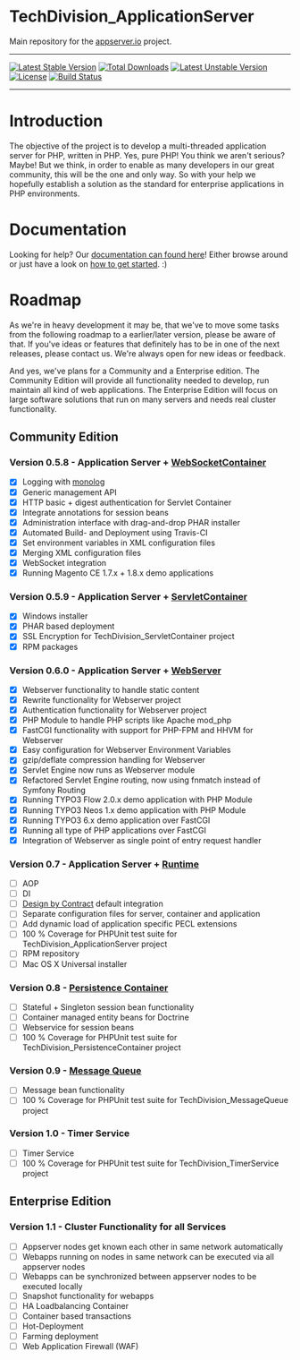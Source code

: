 # TechDivision_ApplicationServer
Main repository for the [appserver.io](<http://www.appserver.io/>) project.
____________________________________________

[![Latest Stable Version](https://poser.pugx.org/techdivision/appserver/v/stable.png)](https://packagist.org/packages/techdivision/appserver) [![Total Downloads](https://poser.pugx.org/techdivision/appserver/downloads.png)](https://packagist.org/packages/techdivision/appserver) [![Latest Unstable Version](https://poser.pugx.org/techdivision/appserver/v/unstable.png)](https://packagist.org/packages/techdivision/appserver) [![License](https://poser.pugx.org/techdivision/appserver/license.png)](https://packagist.org/packages/techdivision/appserver) [![Build Status](https://travis-ci.org/techdivision/TechDivision_ApplicationServer.png)](https://travis-ci.org/techdivision/TechDivision_ApplicationServer)
____________________________________________
# Introduction
The objective of the project is to develop a multi-threaded application server for PHP, written in PHP. Yes, pure PHP! You think we aren't serious? Maybe! But we think, in order to enable as many developers in our great community, this will be the one and only way. So with your help we hopefully establish a solution as the standard for enterprise applications in PHP environments.


# Documentation

Looking for help?
Our [documentation can found here](<https://github.com/techdivision/TechDivision_AppserverDocumentation>)!
Either browse around or just have a look on [how to get started](<https://github.com/techdivision/TechDivision_AppserverDocumentation/tree/master/docs/getting-started>). :)


# Roadmap
As we're in heavy development it may be, that we've to move some tasks from the following roadmap to a earlier/later version, please be aware of that. If you've ideas or features that definitely has to be in one of the next releases, please contact us. We're always open for new ideas or feedback.

And yes, we've plans for a Community and a Enterprise edition. The Community Edition will provide all functionality needed to develop, run maintain all kind of web applications. The Enterprise Edition will focus on large software solutions that run on many servers and needs real cluster functionality.

## Community Edition

### Version 0.5.8 - Application Server + [WebSocketContainer](https://github.com/techdivision/TechDivision_WebSocketContainer)
- [x] Logging with [monolog](https://github.com/Seldaek/monolog>)
- [x] Generic management API
- [x] HTTP basic + digest authentication for Servlet Container
- [x] Integrate annotations for session beans
- [x] Administration interface with drag-and-drop PHAR installer
- [x] Automated Build- and Deployment using Travis-CI
- [x] Set environment variables in XML configuration files
- [x] Merging XML configuration files
- [x] WebSocket integration
- [x] Running Magento CE 1.7.x + 1.8.x demo applications

### Version 0.5.9 - Application Server + [ServletContainer](https://github.com/techdivision/TechDivision_ServletContainer)
- [x] Windows installer
- [x] PHAR based deployment
- [x] SSL Encryption for TechDivision_ServletContainer project
- [x] RPM packages

### Version 0.6.0 - Application Server + [WebServer](https://github.com/techdivision/TechDivision_WebServer)
- [x] Webserver functionality to handle static content
- [x] Rewrite functionality for Webserver project
- [x] Authentication functionality for Webserver project
- [x] PHP Module to handle PHP scripts like Apache mod_php
- [x] FastCGI functionality with support for PHP-FPM and HHVM for Webserver
- [x] Easy configuration for Webserver Environment Variables
- [x] gzip/deflate compression handling for Webserver
- [x] Servlet Engine now runs as Webserver module
- [x] Refactored Servlet Engine routing, now using fnmatch instead of Symfony Routing
- [x] Running TYPO3 Flow 2.0.x demo application with PHP Module
- [x] Running TYPO3 Neos 1.x demo application with PHP Module
- [x] Running TYPO3 6.x demo application over FastCGI
- [x] Running all type of PHP applications over FastCGI
- [x] Integration of Webserver as single point of entry request handler

### Version 0.7 - Application Server + [Runtime](https://github.com/techdivision/TechDivision_Runtime)
- [ ] AOP
- [ ] DI
- [ ] [Design by Contract](https://github.com/wick-ed/php-by-contract) default integration
- [ ] Separate configuration files for server, container and application
- [ ] Add dynamic load of application specific PECL extensions
- [ ] 100 % Coverage for PHPUnit test suite for TechDivision_ApplicationServer project
- [ ] RPM repository
- [ ] Mac OS X Universal installer

### Version 0.8 - [Persistence Container](https://github.com/techdivision/TechDivision_PersistenceContainer)
- [ ] Stateful + Singleton session bean functionality
- [ ] Container managed entity beans for Doctrine
- [ ] Webservice for session beans
- [ ] 100 % Coverage for PHPUnit test suite for TechDivision_PersistenceContainer project

### Version 0.9 - [Message Queue](https://github.com/techdivision/TechDivision_MessageQueue)
- [ ] Message bean functionality
- [ ] 100 % Coverage for PHPUnit test suite for TechDivision_MessageQueue project

### Version 1.0 - Timer Service
- [ ] Timer Service
- [ ] 100 % Coverage for PHPUnit test suite for TechDivision_TimerService project

## Enterprise Edition
### Version 1.1 - Cluster Functionality for all Services
- [ ] Appserver nodes get known each other in same network automatically
- [ ] Webapps running on nodes in same network can be executed via all appserver nodes
- [ ] Webapps can be synchronized between appserver nodes to be executed locally
- [ ] Snapshot functionality for webapps
- [ ] HA Loadbalancing Container
- [ ] Container based transactions
- [ ] Hot-Deployment
- [ ] Farming deployment
- [ ] Web Application Firewall (WAF)
